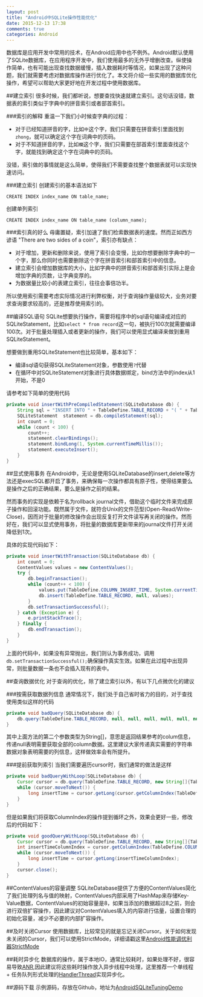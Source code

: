 ```yaml
---
layout: post
title: "Android中SQLite操作性能优化"
date: 2015-12-13 17:38
comments: true
categories: Android
---
```

数据库是应用开发中常用的技术，在Android应用中也不例外。Android默认使用了SQLite数据库，在应用程序开发中，我们使用最多的无外乎增删改查。纵使操作简单，也有可能出现查找数据缓慢，插入数据耗时等情况，如果出现了这种问题，我们就需要考虑对数据库操作进行优化了。本文将介绍一些实用的数据库优化操作，希望可以帮助大家更好地在开发过程中使用数据库。
<!--more-->
##建立索引
很多时候，我们都听说，想要查找快速就建立索引。这句话没错，数据表的索引类似于字典中的拼音索引或者部首索引。

###索引的解释
重温一下我们小时候查字典的过程：

  * 对于已经知道拼音的字，比如`中`这个字，我们只需要在拼音索引里面找到`zhong`，就可以确定这个字在词典中的页码。
  * 对于不知道拼音的字，比如`欗`这个字，我们只需要在部首索引里面查找这个字，就能找到确定这个字在词典中的页码。

没错，索引做的事情就是这么简单，使得我们不需要查找整个数据表就可以实现快速访问。

###建立索引
创建索引的基本语法如下
```
CREATE INDEX index_name ON table_name;
```

创建单列索引
```
CREATE INDEX index_name ON table_name (column_name);
```

###索引真的好么
毋庸置疑，索引加速了我们检索数据表的速度。然而正如西方谚语 "There are two sides of a coin"，索引亦有缺点：

  * 对于增加，更新和删除来说，使用了索引会变慢，比如你想要删除字典中的一个字，那么你同时也需要删除这个字在拼音索引和部首索引中的信息。
  * 建立索引会增加数据库的大小，比如字典中的拼音索引和部首索引实际上是会增加字典的页数，让字典变厚的。
  * 为数据量比较小的表建立索引，往往会事倍功半。

所以使用索引需要考虑实际情况进行利弊权衡，对于查询操作量级较大，业务对要求查询要求较高的，还是推荐使用索引的。

##编译SQL语句
SQLite想要执行操作，需要将程序中的sql语句编译成对应的SQLiteStatement，比如`select * from record`这一句，被执行100次就需要编译100次。对于批量处理插入或者更新的操作，我们可以使用显式编译来做到重用SQLiteStatement。

想要做到重用SQLiteStatement也比较简单，基本如下：

  * 编译sql语句获得SQLiteStatement对象，参数使用`?`代替
  * 在循环中对SQLiteStatement对象进行具体数据绑定，bind方法中的index从1开始，不是0

请参考如下简单的使用代码
```java
private void insertWithPreCompiledStatement(SQLiteDatabase db) {
    String sql = "INSERT INTO " + TableDefine.TABLE_RECORD + "( " + TableDefine.COLUMN_INSERT_TIME + ") VALUES(?)";
    SQLiteStatement  statement = db.compileStatement(sql);
    int count = 0;
    while (count < 100) {
        count++;
        statement.clearBindings();
        statement.bindLong(1, System.currentTimeMillis());
        statement.executeInsert();
    }
}
```

##显式使用事务
在Android中，无论是使用SQLiteDatabase的insert,delete等方法还是execSQL都开启了事务，来确保每一次操作都具有原子性，使得结果要么是操作之后的正确结果，要么是操作之前的结果。

然而事务的实现是依赖于名为rollback journal文件，借助这个临时文件来完成原子操作和回滚功能。既然属于文件，就符合Unix的文件范型(Open-Read/Write-Close)，因而对于批量的修改操作会出现反复打开文件读写再关闭的操作。然而好在，我们可以显式使用事务，将批量的数据库更新带来的journal文件打开关闭降低到1次。

具体的实现代码如下：

```java
private void insertWithTransaction(SQLiteDatabase db) {
    int count = 0;
    ContentValues values = new ContentValues();
    try {
        db.beginTransaction();
        while (count++ < 100) {
            values.put(TableDefine.COLUMN_INSERT_TIME, System.currentTimeMillis());
            db.insert(TableDefine.TABLE_RECORD, null, values);
        }
       	db.setTransactionSuccessful();
    } catch (Exception e) {
        e.printStackTrace();
    } finally {
        db.endTransaction();
    }
}
```

上面的代码中，如果没有异常抛出，我们则认为事务成功，调用`db.setTransactionSuccessful();`确保操作真实生效。如果在此过程中出现异常，则批量数据一条也不会插入现有的表中。


##查询数据优化
对于查询的优化，除了建立索引以外，有以下几点微优化的建议

###按需获取数据列信息
通常情况下，我们处于自己省时省力的目的，对于查找使用类似这样的代码
```java
private void badQuery(SQLiteDatabase db) {
    db.query(TableDefine.TABLE_RECORD, null, null, null, null, null, null) ;
}
```
其中上面方法的第二个参数类型为String[]，意思是返回结果参考的colum信息，传递null表明需要获取全部的column数据。这里建议大家传递真实需要的字符串数据对象表明需要的列信息，这样做效率会有所提升。

###提前获取列索引
当我们需要遍历cursor时，我们通常的做法是这样
```java
private void badQueryWithLoop(SQLiteDatabase db) {
    Cursor cursor = db.query(TableDefine.TABLE_RECORD, new String[]{TableDefine.COLUMN_INSERT_TIME}, null, null, null, null, null) ;
    while (cursor.moveToNext()) {
        long insertTime = cursor.getLong(cursor.getColumnIndex(TableDefine.COLUMN_INSERT_TIME));
    }
}
```
但是如果我们将获取ColumnIndex的操作提到循环之外，效果会更好一些，修改后的代码如下：
```java
private void goodQueryWithLoop(SQLiteDatabase db) {
    Cursor cursor = db.query(TableDefine.TABLE_RECORD, new String[]{TableDefine.COLUMN_INSERT_TIME}, null, null, null, null, null) ;
    int insertTimeColumnIndex = cursor.getColumnIndex(TableDefine.COLUMN_INSERT_TIME);
    while (cursor.moveToNext()) {
        long insertTime = cursor.getLong(insertTimeColumnIndex);
    }
    cursor.close();
}
```
##ContentValues的容量调整
SQLiteDatabase提供了方便的ContentValues简化了我们处理列名与值的映射，ContentValues内部采用了HashMap来存储Key-Value数据，ContentValues的初始容量是8，如果当添加的数据超过8之前，则会进行双倍扩容操作，因此建议对ContentValues填入的内容进行估量，设置合理的初始化容量，减少不必要的内部扩容操作。

##及时关闭Cursor
使用数据库，比较常见的就是忘记关闭Cursor。关于如何发现未关闭的Cursor，我们可以使用StrictMode，详细请戳这里[Android性能调优利器StrictMode](http://droidyue.com/blog/2015/09/26/android-tuning-tool-strictmode/)


##耗时异步化
数据库的操作，属于本地IO，通常比较耗时，如果处理不好，很容易导致[ANR](http://droidyue.com/blog/2015/07/18/anr-in-android/),因此建议将这些耗时操作放入异步线程中处理，这里推荐一个单线程 + 任务队列形式处理的[HandlerThread](http://droidyue.com/blog/2015/11/08/make-use-of-handlerthread/)实现异步化。

##源码下载
示例源码，存放在Github，地址为[AndroidSQLiteTuningDemo](https://github.com/androidyue/AndroidSQLiteTuningDemo)
